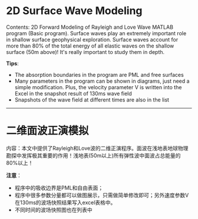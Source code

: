 # 2D Surface Wave Modeling

Contents: 2D Forward Modeling of Rayleigh and Love Wave MATLAB program (Basic program). Surface waves play an extremely important role in shallow surface geophysical exploration. Surface waves account for more than 80% of the total energy of all elastic waves on the shallow surface (50m above)! It's really important to study them in depth.

**Tips**:
- The absorption boundaries in the program are PML and free surfaces
- Many parameters in the program can be shown in diagrams, just need a simple modification. Plus, the velocity parameter V is written into the Excel in the snapshot result of 130ms wave field
- Snapshots of the wave field at different times are also in the list

----

# 二维面波正演模拟

内容：本文中提供了Rayleigh和Love波的二维正演程序。面波在浅地表地球物理勘探中发挥极其重要的作用！浅地表(50m以上)所有弹性波中面波占总能量的80%以上！

**注意**：
- 程序中的吸收边界是PML和自由表面；
- 程序中很多参数分量都可以做图展示，只需做简单修改即可；另外速度参数V在130ms的波场快照结果写入excel表格中。
- 不同时间的波场快照图也在列表中
